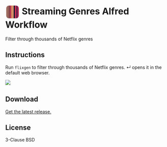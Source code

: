 # <img src='Workflow/icon.png' width='45' align='center' alt='icon'> Streaming Genres Alfred Workflow

Filter through thousands of Netflix genres

## Instructions

Run `flixgen` to filter through thousands of Netflix genres. ↵ opens it in the default web browser.

![](https://i.imgur.com/WazS80m.png)

## Download

[Get the latest release.](https://github.com/alfredapp/streaming-genres-workflow/releases/latest/download/Streaming.Genres.alfredworkflow)

## License

3-Clause BSD
